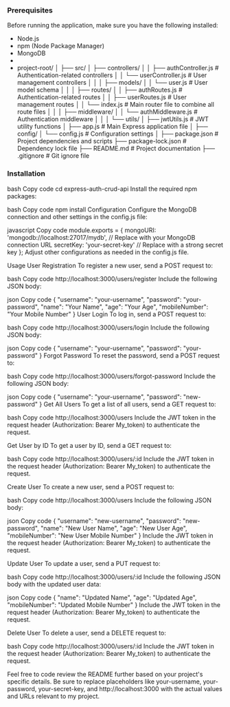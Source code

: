 ### Prerequisites

Before running the application, make sure you have the following installed:
- Node.js
- npm (Node Package Manager)
- MongoDB
- 
- project-root/
│
├── src/
│   ├── controllers/
│   │   ├── authController.js    # Authentication-related controllers
│   │   └── userController.js    # User management controllers
│   │
│   ├── models/
│   │   └── user.js              # User model schema
│   │
│   ├── routes/
│   │   ├── authRoutes.js        # Authentication-related routes
│   │   ├── userRoutes.js        # User management routes
│   │   └── index.js             # Main router file to combine all route files
│   │
│   ├── middleware/
│   │   └── authMiddleware.js    # Authentication middleware
│   │
│   └── utils/
│       ├── jwtUtils.js          # JWT utility functions
│
├── app.js                       # Main Express application file
│
├── config/
│   └── config.js                # Configuration settings
│
├── package.json                 # Project dependencies and scripts
├── package-lock.json            # Dependency lock file
├── README.md                    # Project documentation
├── .gitignore                   # Git ignore file

### Installation

bash
Copy code
cd express-auth-crud-api
Install the required npm packages:

bash
Copy code
npm install
Configuration
Configure the MongoDB connection and other settings in the config.js file:

javascript
Copy code
module.exports = {
  mongoURI: 'mongodb://localhost:27017/mydb', // Replace with your MongoDB connection URL
  secretKey: 'your-secret-key' // Replace with a strong secret key
};
Adjust other configurations as needed in the config.js file.

Usage
User Registration
To register a new user, send a POST request to:

bash
Copy code
http://localhost:3000/users/register
Include the following JSON body:

json
Copy code
{
  "username": "your-username",
  "password": "your-password",
  "name": "Your Name",
  "age": "Your Age",
  "mobileNumber": "Your Mobile Number"
}
User Login
To log in, send a POST request to:

bash
Copy code
http://localhost:3000/users/login
Include the following JSON body:

json
Copy code
{
  "username": "your-username",
  "password": "your-password"
}
Forgot Password
To reset the password, send a POST request to:

bash
Copy code
http://localhost:3000/users/forgot-password
Include the following JSON body:

json
Copy code
{
  "username": "your-username",
  "password": "new-password"
}
Get All Users
To get a list of all users, send a GET request to:

bash
Copy code
http://localhost:3000/users
Include the JWT token in the request header (Authorization: Bearer My_token) to authenticate the request.

Get User by ID
To get a user by ID, send a GET request to:

bash
Copy code
http://localhost:3000/users/:id
Include the JWT token in the request header (Authorization: Bearer My_token) to authenticate the request.

Create User
To create a new user, send a POST request to:

bash
Copy code
http://localhost:3000/users
Include the following JSON body:

json
Copy code
{
  "username": "new-username",
  "password": "new-password",
  "name": "New User Name",
  "age": "New User Age",
  "mobileNumber": "New User Mobile Number"
}
Include the JWT token in the request header (Authorization: Bearer My_token) to authenticate the request.

Update User
To update a user, send a PUT request to:

bash
Copy code
http://localhost:3000/users/:id
Include the following JSON body with the updated user data:

json
Copy code
{
  "name": "Updated Name",
  "age": "Updated Age",
  "mobileNumber": "Updated Mobile Number"
}
Include the JWT token in the request header (Authorization: Bearer My_token) to authenticate the request.

Delete User
To delete a user, send a DELETE request to:

bash
Copy code
http://localhost:3000/users/:id
Include the JWT token in the request header (Authorization: Bearer My_token) to authenticate the request.


Feel free to code review the README further based on your project's specific details. Be sure to replace placeholders like your-username, your-password, your-secret-key, and http://localhost:3000 with the actual values and URLs relevant to my project.
